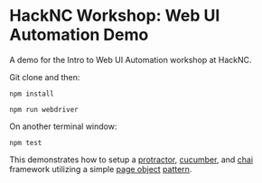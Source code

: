# HackNC Workshop: Web UI Automation Demo

A demo for the Intro to Web UI Automation workshop at HackNC.

Git clone and then:

```
npm install

npm run webdriver
```

On another terminal window:

```
npm test
```

This demonstrates how to setup a [protractor](http://www.protractortest.org/#/), [cucumber](https://cucumber.io/), and [chai](http://chaijs.com/) framework utilizing a simple [page object](https://www.thoughtworks.com/insights/blog/using-page-objects-overcome-protractors-shortcomings) [pattern](http://martinfowler.com/bliki/PageObject.html).